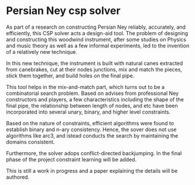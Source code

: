 # Persian Ney csp solver

As part of a research on constructing Persian Ney reliably, accurately, and efficiently, this CSP solver acts a design-aid tool.
The problem of designing and constructing this woodwind instrument, after some studies on Physics and music theory as well as a few informal experiments, 
led to the invention of a relatively new technique.

In this new technique, the instrument is built with natural canes extracted from canebrakes, cut at their nodes junctions, 
mix and match the pieces, stick them together, and build holes on the final pipe.

This tool helps in the mix-and-match part, which turns out to be a combinatorial search problem. Based on advises from professional Ney constructors and 
players, a few characteristics including the shape of the final pipe, the relationship between length of nodes, and etc have been incorporated into
several unary, binary, and higher level constraints.

Based on the nature of constraints, efficient algorithms were found to establish binary and n-ary consistency. Hence, the sover does not use algorithms like
arc3, and istead conducts the search by maintaining the domains consistent.

Furthermore, the solver adops conflict-directed backjumping. In the final phase of the project constraint learning will be added.

This is still a work in progress and a paper explaining the details will be authored.
